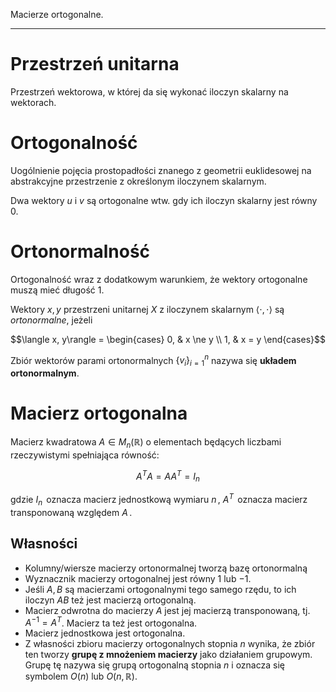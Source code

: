 Macierze ortogonalne.

---

# Przestrzeń unitarna
Przestrzeń wektorowa, w której da się wykonać iloczyn skalarny na wektorach.

# Ortogonalność
Uogólnienie pojęcia prostopadłości znanego z geometrii euklidesowej na abstrakcyjne przestrzenie z określonym iloczynem skalarnym.

Dwa wektory $u$ i $v$ są ortogonalne wtw. gdy ich iloczyn skalarny jest równy $0$.

# Ortonormalność
Ortogonalność wraz z dodatkowym warunkiem, że wektory ortogonalne muszą mieć długość $1$.

Wektory $x, y$ przestrzeni unitarnej $X$ z iloczynem skalarnym $\langle \cdot, \cdot\rangle$ są *ortonormalne*, jeżeli

$$\langle x, y\rangle = \begin{cases} 0, & x \ne y \\ 1, & x = y \end{cases}$$

Zbiór wektorów parami ortonormalnych $\{v_i\}_{i=1}^n$ nazywa się **układem ortonormalnym**.

# Macierz ortogonalna
Macierz kwadratowa $A \in M_n(\mathbb{R})$ o elementach będących liczbami rzeczywistymi spełniająca równość:

$$A^T A = A A^T = I_n$$

gdzie $I_n\,$ oznacza macierz jednostkową wymiaru $n\,$,  $A^T\,$ oznacza macierz transponowaną względem $A\,$.

## Własności
* Kolumny/wiersze macierzy ortonormalnej tworzą bazę ortonormalną
* Wyznacznik macierzy ortogonalnej jest równy $1$ lub $-1$.
* Jeśli $A,B$ są macierzami ortogonalnymi tego samego rzędu, to ich iloczyn $AB$ też jest macierzą ortogonalną.
* Macierz odwrotna do macierzy $A$ jest jej macierzą transponowaną, tj. $A^{-1}=A^T$. Macierz ta też jest ortogonalna.
* Macierz jednostkowa jest ortogonalna.
* Z własności zbioru macierzy ortogonalnych stopnia $n$ wynika, że zbiór ten tworzy **grupę z mnożeniem macierzy** jako działaniem grupowym. Grupę tę nazywa się grupą ortogonalną stopnia $n$ i oznacza się symbolem $O(n)$ lub $O(n,\mathbb{R})$.
